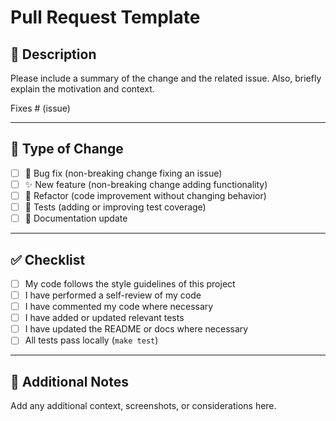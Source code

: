 # Pull Request Template

## 📌 Description

Please include a summary of the change and the related issue.
Also, briefly explain the motivation and context.

Fixes # (issue)

---

## 🧩 Type of Change

- [ ] 🐛 Bug fix (non-breaking change fixing an issue)
- [ ] ✨ New feature (non-breaking change adding functionality)
- [ ] 🔄 Refactor (code improvement without changing behavior)
- [ ] 🧪 Tests (adding or improving test coverage)
- [ ] 📄 Documentation update

---

## ✅ Checklist

- [ ] My code follows the style guidelines of this project
- [ ] I have performed a self-review of my code
- [ ] I have commented my code where necessary
- [ ] I have added or updated relevant tests
- [ ] I have updated the README or docs where necessary
- [ ] All tests pass locally (`make test`)

---

## 💬 Additional Notes

Add any additional context, screenshots, or considerations here.
